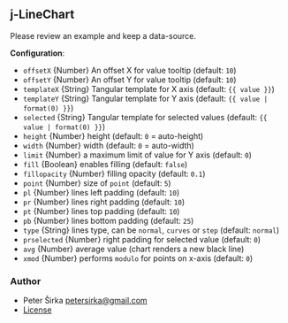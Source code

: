 ## j-LineChart

Please review an example and keep a data-source.

__Configuration__:

- `offsetX` {Number} An offset X for value tooltip (default: `10`)
- `offsetY` {Number} An offset Y for value tooltip (default: `10`)
- `templateX` {String} Tangular template for X axis (default: `{{ value }}`)
- `templateY` {String} Tangular template for Y axis (default: `{{ value | format(0) }}`)
- `selected` {String} Tangular template for selected values (default: `{{ value | format(0) }}`)
- `height` {Number} height (default: `0` = auto-height)
- `width` {Number} width (default: `0` = auto-width)
- `limit` {Number} a maximum limit of value for Y axis (default: `0`)
- `fill` {Boolean} enables filling (default: `false`)
- `fillopacity` {Number} filling opacity (default: `0.1`)
- `point` {Number} size of `point` (default: `5`)
- `pl` {Number} lines left padding (default: `10`)
- `pr` {Number} lines right padding (default: `10`)
- `pt` {Number} lines top padding (default: `10`)
- `pb` {Number} lines bottom padding (default: `25`)
- `type` {String} lines type, can be `normal`, `curves` or `step` (default: `normal`)
- `prselected` {Number} right padding for selected value (default: `0`)
- `avg` {Number} average value (chart renders a new black line)
- `xmod` {Number} performs `modulo` for points on x-axis (default: `0`)

### Author

- Peter Širka <petersirka@gmail.com>
- [License](https://www.totaljs.com/licenses/)